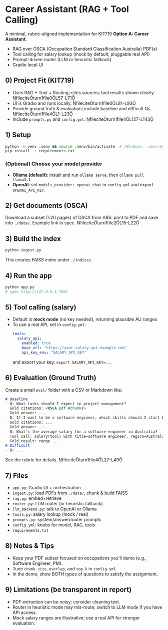 # Career Assistant (RAG + Tool Calling)

A minimal, rubric-aligned implementation for KIT719 **Option A: Career Assistant**.
- RAG over OSCA (Occupation Standard Classification Australia) PDF(s)
- Tool calling for salary lookup (mock by default; pluggable real API)
- Prompt-driven router (LLM or heuristic fallback)
- Gradio local UI

## 0) Project Fit (KIT719)
- Uses RAG + Tool + Routing; cites sources; tool results shown clearly. fileciteturn1file0L57-L71
- UI is Gradio and runs locally. fileciteturn1file0L81-L93
- Provide ground truth & evaluation; include baseline and difficult Qs. fileciteturn1file4L1-L23
- Include `prompts.py` and `config.yml`. fileciteturn1file4L127-L143

## 1) Setup
```bash
python -m venv .venv && source .venv/bin/activate  # (Windows: .venv\Scripts\activate)
pip install -r requirements.txt
```

### (Optional) Choose your model provider
- **Ollama (default)**: install and run `ollama serve`, then `ollama pull llama3.1`
- **OpenAI**: set `models.provider: openai_chat` in `config.yml` and export `OPENAI_API_KEY`.

## 2) Get documents (OSCA)
Download a subset (≈20 pages) of OSCA from ABS: print to PDF and save into `./data/`.
Example link in spec. fileciteturn1file2L15-L22

## 3) Build the index
```bash
python ingest.py
```

This creates FAISS index under `./indices`.

## 4) Run the app
```bash
python app.py
# open http://127.0.0.1:7861
```

## 5) Tool calling (salary)
- Default is **mock mode** (no key needed), returning plausible AU ranges
- To use a real API, set in `config.yml`:
  ```yaml
  tools:
    salary_api:
      enabled: true
      base_url: "https://your-salary-api.example.com"
      api_key_env: "SALARY_API_KEY"
  ```
  and export your key: `export SALARY_API_KEY=...`

## 6) Evaluation (Ground Truth)
Create a small `eval/` folder with a CSV or Markdown like:
```markdown
# Baseline
- Q: What tasks should I expect in project management?
  Gold citations: <OSCA pdf #chunks>
  Gold answer: ...
- Q: If I want to be a software engineer, which skills should I start building?
  Gold citations: ...
  Gold answer: ...
- Q: What's the average salary for a software engineer in Australia?
  Tool call: salary(tool) with title=software engineer, region=Australia
  Gold result: range ...
# Difficult
- Q: ...
```
See the rubric for details. fileciteturn1file4L27-L49

## 7) Files
- `app.py`: Gradio UI + orchestration
- `ingest.py`: load PDFs from `./data/`, chunk & build FAISS
- `rag.py`: embed+retrieve
- `router.py`: LLM router (or heuristic fallback)
- `llm_backend.py`: talk to OpenAI or Ollama
- `tools.py`: salary lookup (mock / real)
- `prompts.py`: system/answer/router prompts
- `config.yml`: knobs for model, RAG, tools
- `requirements.txt`

## 8) Notes & Tips
- Keep your PDF subset focused on occupations you’ll demo (e.g., Software Engineer, PM).
- Tune `chunk_size`, `overlap`, and `top_k` in `config.yml`.
- In the demo, show BOTH types of questions to satisfy the assignment.

## 9) Limitations (be transparent in report)
- PDF extraction can be noisy; consider cleaning text.
- Router in heuristic mode may mis-route; switch to LLM mode if you have API access.
- Mock salary ranges are illustrative; use a real API for stronger evaluation.
